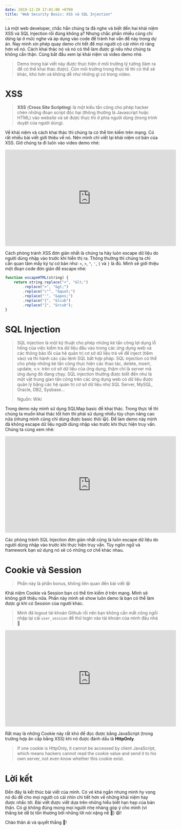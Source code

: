```yaml
---
date: 2019-12-20 17:01:00 +0700
title: "Web Security Basic: XSS và SQL Injection"
---
```


Là một web developer, chắc hẳn chúng ta đã nghe và biết đến hai khái niệm XSS và SQL Injection rồi đúng không ạ? Nhưng chắc phần nhiều cũng chỉ dừng lại ở mức nghe và áp dụng vào code để tránh hai vấn đề này trong dự án. Nay mình xin phép quay demo chi tiết để mọi người có cái nhìn rõ ràng hơn về nó. Cách khai thác nó và nó có thể làm được gì nếu như chúng ta không cẩn thận. Cùng bắt đầu xem lại khái niệm và video demo nhé.<!--more-->

> Demo trong bài viết này được thực hiện ở môi trường lý tưởng (làm ra để có thể khai thác được). Còn môi trường trong thực tế thì có thể sẽ khác, khó hơn và không dễ như những gì có trong video.

# XSS

> **XSS** (**Cross Site Scripting**) là một kiểu tấn công cho phép hacker chèn những đoạn script độc hại (thông thường là Javascript hoặc HTML) vào website và sẽ được thực thi ở phía người dùng (trong trình duyệt của người dùng).

Về khái niệm và cách khai thác thì chúng ta có thể tìm kiếm trên mạng. Có rất nhiều bài viết giới thiệu về nó. Nên mình chỉ viết lại khái niệm cơ bản của XSS. Giờ chúng ta đi luôn vào video demo nhé:

<iframe width="560" height="315" src="https://www.youtube.com/embed/YtMkpfWi60A" frameborder="0" allow="accelerometer; autoplay; encrypted-media; gyroscope; picture-in-picture" allowfullscreen></iframe>

Cách phòng tránh XSS đơn giản nhất là chúng ta hãy luôn escape dữ liệu do người dùng nhập vào trước khi hiển thị ra. Thông thường thì chúng ta chỉ cần quan tâm mấy ký tự cơ bản như: `<`, `>`, `"`, `'`, `{` và `}` là đủ. Mình sẽ giới thiệu một đoạn code đơn giản để escape nhé:

```javascript
function escapeHTML(string) {
    return string.replace("<", "&lt;")
        .replace(">", "&gt;")
        .replace("\"", "&quot;")
        .replace("'", "&apos;")
        .replace("{", "&lcub")
        .replace("}", "&rcub");
}
```

# SQL Injection

> SQL injection là một kỹ thuật cho phép những kẻ tấn công lợi dụng lỗ hổng của việc kiểm tra dữ liệu đầu vào trong các ứng dụng web và các thông báo lỗi của hệ quản trị cơ sở dữ liệu trả về để inject (tiêm vào) và thi hành các câu lệnh SQL bất hợp pháp. SQL injection có thể cho phép những kẻ tấn công thực hiện các thao tác, delete, insert, update, v.v. trên cơ sở dữ liệu của ứng dụng, thậm chí là server mà ứng dụng đó đang chạy. SQL injection thường được biết đến như là một vật trung gian tấn công trên các ứng dụng web có dữ liệu được quản lý bằng các hệ quản trị cơ sở dữ liệu như SQL Server, MySQL, Oracle, DB2, Sysbase...
>
> Nguồn: Wiki

Trong demo này mình sử dụng SQLMap basic để khai thác. Trong thực tế thì chúng ta muốn khai thác tốt hơn thì phải sử dụng nhiều tùy chọn nâng cao nữa (nhưng mình cũng chỉ dùng được basic thôi :smiley:). Để làm demo này mình đã không escape dữ liệu người dùng nhập vào trước khi thực hiện truy vấn. Chúng ta cùng xem nhé:

<iframe width="560" height="315" src="https://www.youtube.com/embed/NSNgK_tbQWg" frameborder="0" allow="accelerometer; autoplay; encrypted-media; gyroscope; picture-in-picture" allowfullscreen></iframe>

Các phòng tránh SQL Injection đơn giản nhất cũng là luôn escape dữ liệu do người dùng nhập vào trước khi thực hiện truy vấn. Tùy ngôn ngữ và framework bạn sử dụng nó sẽ có những cơ chế khác nhau.

# Cookie và Session
> Phần này là phần bonus, không liên quan đến bài viết :laughing:

Khái niệm Cookie và Session bạn có thể tìm kiếm ở trên mạng. Mình sẽ không giới thiệu nữa. Phần này mình sẽ show luôn demo là bạn có thể làm  được gì khi có Session của người khác.

> Mình đã logout tài khoản Github rồi nên bạn không cần mất công ngồi nhập lại cái `user_session` để thử login vào tài khoản của mình đâu nhá :rofl:

<iframe width="560" height="315" src="https://www.youtube.com/embed/zQt-j327tBU" frameborder="0" allow="accelerometer; autoplay; encrypted-media; gyroscope; picture-in-picture" allowfullscreen></iframe>

Rất may là những Cookie này rất khó để đọc được bằng JavaScript (trong trường hợp ăn cắp bằng XSS) khi nó được đánh dấu là **HttpOnly**.

> If one cookie is HttpOnly, it cannot be accessed by client JavaScript, which means hackers cannot read the cookie value and send it to his own server, not even know whether this cookie exist.

# Lời kết

Đến đây là kết thúc bài viết của mình. Có vẻ khá ngắn nhưng mình hy vọng nó đủ để cho mọi người có cái nhìn chi tiết hơn về những khái niệm hay được nhắc tới. Bài viết được viết dựa trên những hiểu biết hạn hẹp của bản thân. Có gì không đúng mong mọi người nhẹ nhàng góp ý cho mình (vì thằng bé dễ bị tổn thương bởi những lời nói nặng nề :rofl:) :smile:!

Chào thân ái và quyết thắng :wave:!
